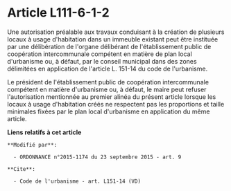 # Article L111-6-1-2

Une autorisation préalable aux travaux conduisant à la création de plusieurs locaux à usage d'habitation dans un immeuble
existant peut être instituée par une délibération de l'organe délibérant de l'établissement public de coopération
intercommunale compétent en matière de plan local d'urbanisme ou, à défaut, par le conseil municipal dans des zones
délimitées en application de l'article L. 151-14 du code de l'urbanisme. 

Le président de l'établissement public de coopération intercommunale compétent en matière d'urbanisme ou, à défaut, le maire
peut refuser l'autorisation mentionnée au premier alinéa du présent article lorsque les locaux à usage d'habitation créés ne
respectent pas les proportions et taille minimales fixées par le plan local d'urbanisme en application du même article.

**Liens relatifs à cet article**

	**Modifié par**:

	  - ORDONNANCE n°2015-1174 du 23 septembre 2015 - art. 9

	**Cite**:

	  - Code de l'urbanisme - art. L151-14 (VD)
